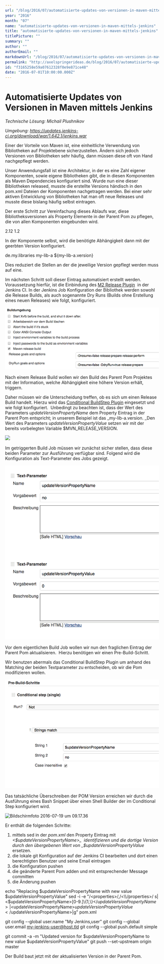 ```yaml
---
url: "/blog/2016/07/automatisierte-updates-von-versionen-in-maven-mittels-jenkins/"
year: "2016"
month: "07"
name: "automatisierte-updates-von-versionen-in-maven-mittels-jenkins"
title: "automatisierte-updates-von-versionen-in-maven-mittels-jenkins"
titlePicture: ""
summary: ""
author: ""
authorEmail: ""
markdownUrl: "/blog/2016/07/automatisierte-updates-von-versionen-in-maven-mittels-jenkins.md"
permalink: "http://axelspringerideas.de/blog/2016/07/automatisierte-updates-von-versionen-in-maven-mittels-jenkins/"
id: "f3165258e59a07612328f0e9e871ce48"
date: "2016-07-01T10:00:00.000Z"
---
```

Automatisierte Updates von Versionen in Maven mittels Jenkins
=============================================================

_Technische Lösung: Michail Plushnikov_

_Umgebung: https://updates.jenkins-ci.org/download/war/1.642.1/jenkins.war_

Einer der Vorteile von Maven ist, eine einheitliche Verwendung von Bibliotheken auf Projektebene sicherzustellen. Ändern sich jedoch Versionen von Bibliotheken sehr häufig, dann müssen diese oft von Hand nachgepflegt werden.

Unser Anwendungsfall ist eine Architektur, in der es eine Zahl eigener Komponenten, sowie eigene Bibliotheken gibt, die in diesen Komponenten als Maven Dependencies konfiguriert sind. Wurde nun eine dieser Bibliotheken released, musste die erstellte Versions händisch in den pom.xml Dateien der Komponenten nachgetragen werden. Bei einer sehr aktiven Entwicklung von Bibliotheken hat man oft neue Releases und musste diese bislang häufig selbst eintragen.

Der erste Schritt zur Vereinfachung dieses Ablaufs war, diese Bibliotheksversionen als Property Elemente in der Parent Pom zu pflegen, die von allen Komponenten eingebunden wird.

<properties>
<!--My-Dependencies-->
<my-lib-a.version>2.12</my-lib-a.version>
<my-lib-b.version>1.2</my-lib-b.version>
</properties>

In der Komponente selbst, wird die benötigte Abhängigkeit dann mit der geerbten Version konfiguriert.

<dependency>
    <groupId>de.my.libraries</groupId>
    <artifactId>my-lib-a</artifactId>
    <version>${my-lib-a.version}</version>
</dependency>

Dies reduziert die Stellen an der die jeweilige Version gepflegt werden muss auf eine.

Im nächsten Schritt soll dieser Eintrag automatisiert erstellt werden. Voraussetzung hierfür, ist die Einbindung des [M2 Release Plugin](https://wiki.jenkins-ci.org/display/JENKINS/M2+Release+Plugin)  in der Jenkins CI. In der Jenkins Job Konfiguration der Bibliothek werden sowohl die Release Builds, als auch sogenannte Dry Runs (Builds ohne Erstellung eines neuen Releases) wie folgt, konfiguriert.

![](Bildschirmfoto-2016-07-19-um-09.22.27.png)

Nach einem Release Build wollen wir den Build des Parent Pom Projektes mit der Information, welche Abhängigkeit eine höhere Version erhält, triggern.

Daher müssen wir die Unterscheidung treffen, ob es sich um einen Release Build handelt. Hierzu wird das [Conditional BuildStep Plugin](https://wiki.jenkins-ci.org/display/JENKINS/Conditional+BuildStep+Plugin) eingesetzt und wie folgt konfiguriert.  Unbedingt zu beachten ist, dass der Wert des Parameters _updateVersionPropertyName_ dem Property Eintrag in der Parent Pom entspricht; in unserem Beispiel ist das _my-lib-a.version. _Den Wert des Parameters _updateVersionPropertyValue_ setzen wir mit der bereits vorbelegten Variable $MVN\_RELEASE\_VERSION.

![](Bildschirmfoto-2016-07-19-um-08.55.02-1024x482.png)

Im getriggerten Build Job müssen wir zunächst sicher stellen, dass diese beiden Parameter zur Ausführung verfügbar sind. Folgend wird die Konfiguration als Text-Parameter des Jobs gezeigt.

![](Bildschirmfoto-2016-07-19-um-08.59.59.png)

Vor dem eigentlichen Build Job wollen wir nun den fraglichen Eintrag der Parent Pom aktualisieren.  Hierzu benötigen wir einen Pre-Build-Schritt.

Wir benutzen abermals das Conditional BuildStep Plugin um anhand des Matching der beiden Textparameter zu entscheiden, ob wir die Pom modifizieren wollen.

![Bildschirmfoto 2016-07-19 um 09.12.59](Bildschirmfoto-2016-07-19-um-09.12.59.png)

Das tatsächliche Überschreiben der POM Version erreichen wir durch die Ausführung eines Bash Snippet über einen Shell Builder der im Conditional Step konfiguriert wird.

![Bildschirmfoto 2016-07-19 um 09.17.36](Bildschirmfoto-2016-07-19-um-09.17.36-300x54.png)

Er enthält die folgenden Schritte:

1.  mittels sed in der _pom.xml_ den Property Eintrag mit _<$updateVersionPropertyName>_  identifizieren und die dortige Version durch den übergebenen Wert von _$updateVersionPropertyValue_ ersetzen.
2.  die lokale git Konfiguration auf der Jenkins CI bearbeiten und dort einen berechtigten Benutzer und seine Email eintragen
3.  die Konfiguration pushen
4.  die geänderte Parent Pom adden und mit entsprechender Message committen
5.  die Änderung pushen

echo "Replacing $updateVersionPropertyName with new value $updateVersionPropertyValue"
sed -i -e "/<properties>/,/<\\/properties>/ s|<$updateVersionPropertyName>\[0-9.\]\\{1,\\}</$updateVersionPropertyName>|<$updateVersionPropertyName>$updateVersionPropertyValue</$updateVersionPropertyName>|g" pom.xml

git config --global user.name "My Jenkins‚user"
git config --global user.email my-jenkins-user@host.tld
git config --global push.default simple

git commit -a -m "Updated version for $updateVersionPropertyName to new value $updateVersionPropertyValue"
git push --set-upstream origin master

Der Build baut jetzt mit der aktualisierten Version in der Parent Pom.